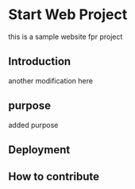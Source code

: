 # Start Web Project
 this is a sample website fpr project
## Introduction
 another modification here
## purpose
 added purpose
## Deployment

## How to contribute 
